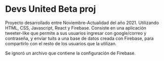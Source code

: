 # Devs United Beta proj

Proyecto desarrollado entre Noviembre-Actualidad del año 2021. Utilizando HTML, CSS, Javascript, React y Firebase.
Consiste en una aplicación tweeter-like que permite a sus usuarios ingresar con google/correo y contraseña, y enviar tuits a una base de datos creada con Firebase,
para compartirlo con el resto de los usuarios que la utilizan.

Se ignoró un archivo que contiene la configuración de Firebase.
